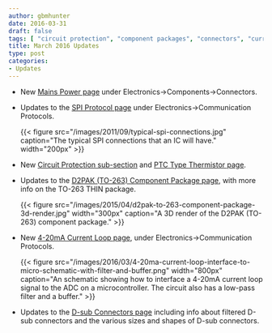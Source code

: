 ```yaml
---
author: gbmhunter
date: 2016-03-31
draft: false
tags: [ "circuit protection", "component packages", "connectors", "current loop", " D-subminiature", "D2PAK", "TO-263", "mains power", "SPI", "thermistor" ] 
title: March 2016 Updates
type: post
categories:
- Updates
---
```


* New [Mains Power page](/electronics/components/connectors/mains-power/) under Electronics->Components->Connectors.

* Updates to the [SPI Protocol page](/electronics/communication-protocols/spi-communication-protocol/) under Electronics->Communication Protocols.  

    {{< figure src="/images/2011/09/typical-spi-connections.jpg" caption="The typical SPI connections that an IC will have." width="200px" >}}
  
* New [Circuit Protection sub-section](/electronics/components/circuit-protection/) and [PTC Type Thermistor page](/electronics/components/circuit-protection/ptc-type-thermistor/).

* Updates to the [D2PAK (TO-263) Component Package page](/pcb-design/component-packages/d2pak-to-263-component-package/), with more info on the TO-263 THIN package.  

    {{< figure src="/images/2015/04/d2pak-to-263-component-package-3d-render.jpg" width="300px" caption="A 3D render of the D2PAK (TO-263) component package." >}}
    
* New [4-20mA Current Loop page](/electronics/communication-protocols/4-20ma-current-loops/), under Electronics->Communication Protocols.  

    {{< figure src="/images/2016/03/4-20ma-current-loop-interface-to-micro-schematic-with-filter-and-buffer.png" width="800px" caption="An schematic showing how to interface a 4-20mA current loop signal to the ADC on a microcontroller. The circuit also has a low-pass filter and a buffer."  >}}
    
* Updates to the [D-sub Connectors page](/electronics/components/connectors/d-subminiature-d-sub/) including info about filtered D-sub connectors and the various sizes and shapes of D-sub connectors.
